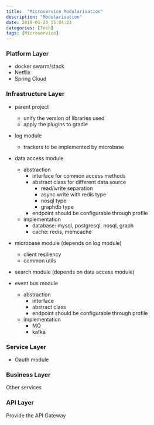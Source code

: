 ```yaml
---
title:  "Microservice Modularisation"
description: "Modularisation"
date: 2019-01-23 15:04:23
categories: [Tech]
tags: [Microservice]
---
```


### Platform Layer

- docker swarm/stack
- Netflix 
- Spring Cloud

### Infrastructure Layer

- parent project 
  - unify the version of libraries used
  - apply the plugins to gradle
  
- log module   
  - trackers to be implemented by microbase   

- data access module
  - abstraction
    - interface for common access methods
    - abstract class for different data source
      - read/write separation
      - async write with redis type
      - nosql type
      - graphdb type
    - endpoint should be configurable through profile  
  - implementation
    - database: mysql, postgresql, nosql, graph
    - cache: redis, memcache  
    
- microbase module (depends on log module)
  - client resiliency
  - common utils
  
- search module (depends on data access module)  

- event bus module
  - abstraction
    - interface
    - abstract class
    - endpoint should be configurable through profile
  - implementation
    - MQ
    - kafka  

### Service Layer

- Oauth module

### Business Layer

Other services

### API Layer

Provide the API Gateway
